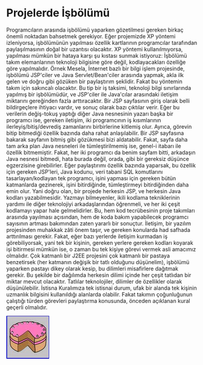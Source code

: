 # Projelerde İşbölümü

Programcıların arasında işbölümü yaparken gözetilmesi gereken birkaç
önemli noktadan bahsetmek gerekiyor.  Eğer projemizde XP yöntemi
izleniyorsa, işbölümünün yapılması özellik kartlarının programcılar
tarafından paylaşılmasının doğal bir uzantısı olacaktır.  XP yöntemi
kullanılmıyorsa, yapılması mümkün bir hataya karşı şu kıstası sunmak
istiyoruz: İşbölümü takım elemanlarının teknoloji bilgisine göre
değil, kodlayacakları özelliğe göre yapılmalıdır.  Örnek Mesela,
İnternet bazlı bir bilgi işlem projesinde, işbölümü JSP'ciler ve Java
Servlet/Bean'ciler arasında yapmak, akla ilk gelen ve doğru gibi
gözüken bir paylaştırım şeklidir. Fakat bu yöntemin takım için
sakıncalı olacaktır. Bu tip bir iş taksimi, teknoloji bilgi
sınırlarında yapılmış bir işbölümüdür, ve JSP'ciler ile Java'cılar
arasındaki iletişim miktarını gereğinden fazla arttıracaktır.  Bir JSP
sayfasının giriş olarak belli bildirgeçlere ihtiyacı vardır, ve sonuç
olarak bazı çıktılar verir. Eğer bu verilerin değiş-tokuş yaptığı
diğer Java nesnesinin yazarı başka bir programcı ise, gereken
iletişim, iki programcının iş kısımlarının ilerleyiş/bitiş/devrediş
zamanlarını birbirlerine kitlemiş olur.  Ayrıca, görevin bitip
bitmediği özellik bazında daha rahat anlaşılabilir. Bir JSP sayfasına
bakarak sayfanın bitmiş gibi gözükmesi bizi aldatabilir. Fakat, sayfa
daha tam arka plan Java nesneleri ile tümleştirilmemiş ise, genel-i
itabarı ile özellik bitmemiştir. Fakat, her iki programcı da benim
sayfam bitti, arkadaşın Java nesnesi bitmedi, hata burada değil,
orada, gibi bir gereksiz düşünce egzerzisine girebilirler.  Eğer
paylaştırımı özellik bazında yaparsak, bu özellik için gereken
JSP'leri, Java kodunu, veri tabani SQL komutlarını tasarlayan/kodlayan
tek programcı, işini yapması için gereken bütün katmanlarda gezinerek,
işini bitirdiğinde, tümleştirmeyi bitirdiğinden daha emin olur.  Yani
doğru olan, bir projede herkesin JSP, ve herkesin Java kodları
yazabilmesidir. Yazmayı bilmeyenler, ikili kodlama tekniklerinin
yardımı ile diğer teknolojiyi arkadaşlarından öğrenmeli, ve her iki
çeşit kodlamayı yapar hale gelmelidirler. Bu, hem kod tecrübesinin
proje takımları arasında yayılması açısından, hem de koda bakım
yapabilecek programcı sayısının artması bakımından zaten yararlı bir
sonuçtur.  İletişim, bir yazılım projesinden muhakkak zâti önem taşır,
ve gereken konularda had safhada arttırılması gerekir. Fakat, eğer
bazı yerlerde iletişim kurmadan iş görebiliyorsak, yani tek bir
kişinin, gereken yerlere gereken kodları koyarak işi bitirmesi mümkün
ise, o zaman bu tek kişiye görevi vermek asli amacımız olmalıdır.  Çok
katmanlı bir J2EE projesini çok katmanlı bir pastaya benzetirsek (her
katmanın değişik bir tatlı olduğunu düşünelim), işbölümü yaparken
pastayı dikey olarak kesip, bu dilimleri misafirlere dağıtmak
gerekir. Bu şekilde bir dağılımda herkesin dilimi içinde her çeşit
tatlıdan bir miktar mevcut olacaktır. Tatlılar teknolojiler, dilimler
de özellikler olarak düşünülebilir.  İstisna Kuralımıza tek istisnai
durum, ufak bir alanda tek kişinin uzmanlık bilgisini kullanıldığı
alanlarda olabilir.  Fakat takımın çoğunluğunun çalıştığı türden
görevleri paylaştırma konusunda, önceden açıklanan kural geçerli
olmalıdır.

![](cake.jpg)
